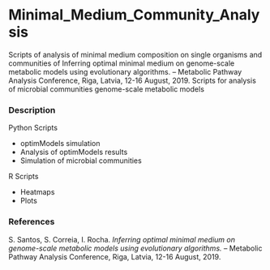 # Minimal_Medium_Community_Analysis
Scripts of analysis of minimal medium composition on single organisms and communities of Inferring optimal minimal medium on genome-scale metabolic models using evolutionary algorithms. – Metabolic Pathway Analysis Conference, Riga, Latvia, 12-16 August, 2019.
Scripts for analysis of microbial communities genome-scale metabolic models

### Description
Python Scripts
- optimModels simulation
- Analysis of optimModels results
- Simulation of microbial communities

R Scripts
- Heatmaps
- Plots

### References
S. Santos, S. Correia, I. Rocha. *Inferring optimal minimal medium on genome-scale metabolic models using evolutionary algorithms.* – Metabolic Pathway Analysis Conference, Riga, Latvia, 12-16 August, 2019.
